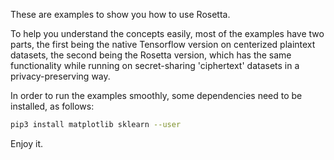 These are examples to show you how to use Rosetta.

To help you understand the concepts easily, most of the examples have two parts, the first being the native Tensorflow version on centerized plaintext datasets, the second being the Rosetta version, which has the same functionality while running on secret-sharing 'ciphertext' datasets in a privacy-preserving way.

In order to run the examples smoothly, some dependencies need to be installed, as follows:

```sh
pip3 install matplotlib sklearn --user
```

Enjoy it.
